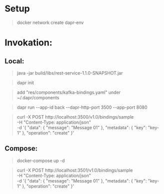 # Setup

> docker network create dapr-env

# Invokation:

## Local:

> java -jar build/libs/rest-service-1.1.0-SNAPSHOT.jar

> dapr init

> add "res/components/kafka-bindings.yaml" under ~/.dapr/components

> dapr run --app-id back --dapr-http-port 3500 --app-port 8080 

> curl -X POST http://localhost:3500/v1.0/bindings/sample \
  -H "Content-Type: application/json" \
  -d '{
        "data": {
          "message": "Message 01"
        },
        "metadata": {
          "key": "key-1"
        },
        "operation": "create"
      }'

## Compose:

> docker-compose up -d

> curl -X POST http://localhost:3501/v1.0/bindings/sample \
  -H "Content-Type: application/json" \
  -d '{
        "data": {
          "message": "Message 01"
        },
        "metadata": {
          "key": "key-1"
        },
        "operation": "create"
      }'
